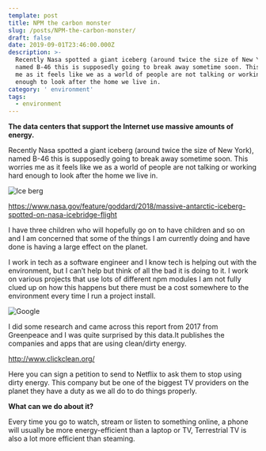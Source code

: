 ```yaml
---
template: post
title: NPM the carbon monster
slug: /posts/NPM-the-carbon-monster/
draft: false
date: 2019-09-01T23:46:00.000Z
description: >-
  Recently Nasa spotted a giant iceberg (around twice the size of New York),
  named B-46 this is supposedly going to break away sometime soon. This worries
  me as it feels like we as a world of people are not talking or working hard
  enough to look after the home we live in.
category: ' environment'
tags:
  - environment
---
```

**The data centers that support the Internet use massive amounts of energy.**

Recently Nasa spotted a giant iceberg (around twice the size of New York), named B-46 this is supposedly going to break away sometime soon. This worries me as it feels like we as a world of people are not talking or working hard enough to look after the home we live in.

![Ice berg](/media/iceberg-1338194-639x424.jpg "Ice berg")

<https://www.nasa.gov/feature/goddard/2018/massive-antarctic-iceberg-spotted-on-nasa-icebridge-flight>

I have three children who will hopefully go on to have children and so on and I am concerned that some of the things I am currently doing and have done is having a large effect on the planet. 

I work in tech as a software engineer and I know tech is helping out with the environment, but I can’t help but think of all the bad it is doing to it. I work on various projects that use lots of different npm modules I am not fully clued up on how this happens but there must be a cost somewhere to the environment every time I run a project install. 

![Google](/media/free-image-for-your-seo-blog-or-web-marketing-website-1636057-639x426.jpg "Google")

I did some research and came across this report from 2017 from Greenpeace and I was quite surprised by this data.It publishes the companies and apps that are using clean/dirty energy.

<http://www.clickclean.org/>

Here you can sign a petition to send to Netflix to ask them to stop using dirty energy. This company but be one of the biggest TV providers on the planet they have a duty as we all do to do things properly. 

**What can we do about it?**

Every time you go to watch, stream or listen to something online, a phone will usually be more energy-efficient than a laptop or TV,  Terrestrial TV is also a lot more efficient than steaming.
